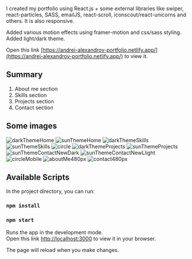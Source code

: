 I created my portfolio using React.js + some external libraries like swiper, react-particles, SASS, emailJS, react-scroll, iconscout/react-unicorns and others. It is also responsive.

Added various motion effects using framer-motion and css/sass styling. Added light/dark theme.

Open this link [https://andrei-alexandrov-portfolio.netlify.app/](https://andrei-alexandrov-portfolio.netlify.app/) to view it.

## Summary
1. About me section
2. Skills section
3. Projects section
4. Contact section

## Some images
![darkThemeHome](./src/images/gitHubImages/new-dark-home.png)
![sunThemeHome](./src/images/gitHubImages/new-light-home.png)
![darkThemeSkills](./src/images/gitHubImages/dark-theme-skills.png)
![sunThemeSkills](./src/images/gitHubImages/sun-theme-skills.png)
![circle](./src/images/gitHubImages/card-solo.png)
![darkThemeProjects](./src/images/gitHubImages/dark-theme-projects.png)
![sunThemeProjects](./src/images/gitHubImages/sun-theme-project-2.png)
![sunThemeContactNewDark](./src/images/gitHubImages/contact-dark-new.png)
![sunThemeContactNewLlight](./src/images/gitHubImages/contact-light-new.png)
![circleMobile](./src/images/gitHubImages/circleMobile.png)
![aboutMe480px](./src/images/gitHubImages/aboutMe480px.png)
![contact480px](./src/images/gitHubImages/contact480px.png)

## Available Scripts

In the project directory, you can run:

### `npm install`
### `npm start`

Runs the app in the development mode.\
Open this link [http://localhost:3000](http://localhost:3000) to view it in your browser.

The page will reload when you make changes.
